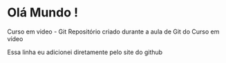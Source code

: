 # Olá Mundo !
 Curso em video - Git
 Repositório criado durante a aula de Git do Curso em vídeo
 
 Essa linha eu adicionei diretamente pelo site do github
